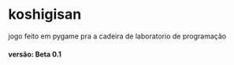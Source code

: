 # koshigisan
jogo feito em pygame pra a cadeira de laboratorio de programação

#### versão: Beta 0.1